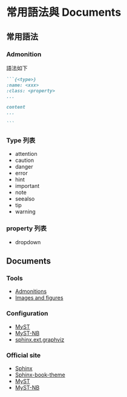 # 常用語法與 Documents

## 常用語法

### Admonition

語法如下

````md
```{<type>}
:name: <xxx>
:class: <property>
...

content
...

```
````

### Type 列表

- attention
- caution
- danger
- error
- hint
- important
- note
- seealso
- tip
- warning

### property 列表

- dropdown

## Documents

### Tools
- [Admonitions](https://myst-parser.readthedocs.io/en/latest/syntax/admonitions.html)
- [Images and figures](https://myst-parser.readthedocs.io/en/latest/syntax/images_and_figures.html#)

### Configuration
- [MyST](https://myst-parser.readthedocs.io/en/latest/configuration.html)
- [MyST-NB](https://myst-nb.readthedocs.io/en/latest/configuration.html)
- [sphinx.ext.graphviz](https://www.sphinx-doc.org/en/master/usage/extensions/graphviz.html#confval-graphviz_output_format)

### Official site
- [Sphinx](https://www.sphinx-doc.org/en/master/index.html)
- [Sphinx-book-theme](https://sphinx-book-theme.readthedocs.io/en/stable/index.html)
- [MyST](https://myst-parser.readthedocs.io/en/latest/index.html)
- [MyST-NB](https://myst-nb.readthedocs.io/en/latest/index.html)
